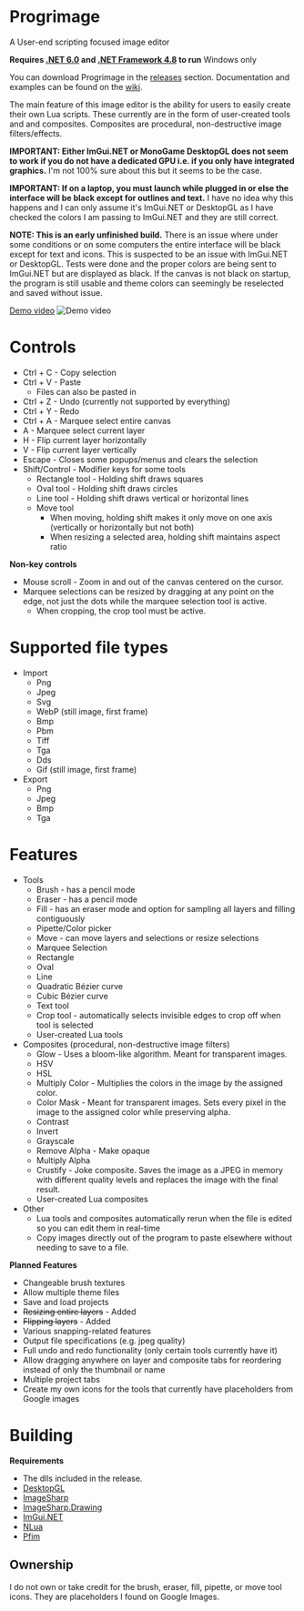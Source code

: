 # Progrimage
A User-end scripting focused image editor

**Requires [.NET 6.0](https://dotnet.microsoft.com/en-us/download) and [.NET Framework 4.8](https://dotnet.microsoft.com/en-us/download/dotnet-framework/net48) to run**
Windows only

You can download Progrimage in the [releases](https://github.com/Jacbo1/Progrimage/releases/latest) section.
Documentation and examples can be found on the [wiki](https://github.com/Jacbo1/Progrimage/wiki/Lua-Examples).

The main feature of this image editor is the ability for users to easily create their own Lua scripts. These currently are in the form of user-created tools and and composites. Composites are procedural, non-destructive image filters/effects.
  
**IMPORTANT: Either ImGui.NET or MonoGame DesktopGL does not seem to work if you do not have a dedicated GPU i.e. if you only have integrated graphics.** I'm not 100% sure about this but it seems to be the case.

**IMPORTANT: If on a laptop, you must launch while plugged in or else the interface will be black except for outlines and text.** I have no idea why this happens and I can only assume it's ImGui.NET or DesktopGL as I have checked the colors I am passing to ImGui.NET and they are still correct.

**NOTE: This is an early unfinished build.** There is an issue where under some conditions or on some computers the entire interface will be black except for text and icons. This is suspected to be an issue with ImGui.NET or DesktopGL. Tests were done and the proper colors are being sent to ImGui.NET but are displayed as black. If the canvas is not black on startup, the program is still usable and theme colors can seemingly be reselected and saved without issue.

[Demo video](https://www.youtube.com/watch?v=uSaQBk6_q1U)
![Demo video](https://github.com/Jacbo1/Progrimage/assets/86734639/570aea88-a4ef-4090-a17c-11b125baf8f5)

# Controls
* Ctrl + C - Copy selection
* Ctrl + V - Paste
  * Files can also be pasted in
* Ctrl + Z - Undo (currently not supported by everything)
* Ctrl + Y - Redo
* Ctrl + A - Marquee select entire canvas
* A - Marquee select current layer
* H - Flip current layer horizontally
* V - Flip current layer vertically
* Escape - Closes some popups/menus and clears the selection
* Shift/Control - Modifier keys for some tools
  * Rectangle tool - Holding shift draws squares
  * Oval tool - Holding shift draws circles
  * Line tool - Holding shift draws vertical or horizontal lines
  * Move tool
    * When moving, holding shift makes it only move on one axis (vertically or horizontally but not both)
    * When resizing a selected area, holding shift maintains aspect ratio

**Non-key controls**
* Mouse scroll - Zoom in and out of the canvas centered on the cursor.
* Marquee selections can be resized by dragging at any point on the edge, not just the dots while the marquee selection tool is active.
  * When cropping, the crop tool must be active.

# Supported file types
* Import
  * Png
  * Jpeg
  * Svg
  * WebP (still image, first frame)
  * Bmp
  * Pbm
  * Tiff
  * Tga
  * Dds
  * Gif (still image, first frame)
* Export
  * Png
  * Jpeg
  * Bmp
  * Tga

# Features
* Tools
  * Brush - has a pencil mode
  * Eraser - has a pencil mode
  * Fill - has an eraser mode and option for sampling all layers and filling contiguously
  * Pipette/Color picker
  * Move - can move layers and selections or resize selections
  * Marquee Selection
  * Rectangle
  * Oval
  * Line
  * Quadratic Bézier curve
  * Cubic Bézier curve
  * Text tool
  * Crop tool - automatically selects invisible edges to crop off when tool is selected
  * User-created Lua tools
* Composites (procedural, non-destructive image filters)
  * Glow - Uses a bloom-like algorithm. Meant for transparent images.
  * HSV
  * HSL
  * Multiply Color - Multiplies the colors in the image by the assigned color.
  * Color Mask - Meant for transparent images. Sets every pixel in the image to the assigned color while preserving alpha.
  * Contrast
  * Invert
  * Grayscale
  * Remove Alpha - Make opaque
  * Multiply Alpha
  * Crustify - Joke composite. Saves the image as a JPEG in memory with different quality levels and replaces the image with the final result.
  * User-created Lua composites
* Other
  * Lua tools and composites automatically rerun when the file is edited so you can edit them in real-time
  * Copy images directly out of the program to paste elsewhere without needing to save to a file.
  
**Planned Features**
* Changeable brush textures
* Allow multiple theme files
* Save and load projects
* ~~Resizing entire layers~~ - Added
* ~~Flipping layers~~ - Added
* Various snapping-related features
* Output file specifications (e.g. jpeg quality)
* Full undo and redo functionality (only certain tools currently have it)
* Allow dragging anywhere on layer and composite tabs for reordering instead of only the thumbnail or name
* Multiple project tabs
* Create my own icons for the tools that currently have placeholders from Google images
  
# Building
**Requirements**
* The dlls included in the release.
* [DesktopGL](https://www.nuget.org/packages/MonoGame.Framework.DesktopGL/3.8.1.303)
* [ImageSharp](https://www.nuget.org/packages/SixLabors.ImageSharp/2.1.3)
* [ImageSharp.Drawing](https://www.nuget.org/packages/SixLabors.ImageSharp.Drawing/1.0.0-beta15)
* [ImGui.NET](https://www.nuget.org/packages/ImGui.NET/1.89.1)
* [NLua](https://www.nuget.org/packages/NLua/1.6.0)
* [Pfim](https://www.nuget.org/packages/Pfim/0.11.2)

## Ownership
I do not own or take credit for the brush, eraser, fill, pipette, or move tool icons. They are placeholders I found on Google Images.
